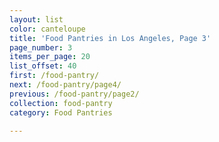 ```yaml
---
layout: list
color: canteloupe
title: 'Food Pantries in Los Angeles, Page 3'
page_number: 3
items_per_page: 20
list_offset: 40
first: /food-pantry/
next: /food-pantry/page4/
previous: /food-pantry/page2/
collection: food-pantry
category: Food Pantries

---
```

